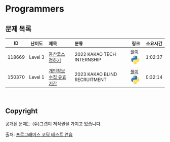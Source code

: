 # Programmers


## 문제 목록

| ID | 난이도 | 제목 | 분류 | 링크 | 소요시간 |
| -- | ---- | :-- | :-- | --- | ------ |
| 118669 | Level&nbsp;3 | [등산코스 정하기](https://school.programmers.co.kr/learn/courses/30/lessons/118669) | 2022 KAKAO TECH INTERNSHIP | [풀이](/Programmers/118669/README.md) [![python3](/assets/languages_icons/python.svg)](/Programmers/118669/solution.py) | 1:02:37 |
| 150370 | Level&nbsp;1 | [개인정보 수집 유효기간](https://school.programmers.co.kr/learn/courses/30/lessons/150370) | 2023 KAKAO BLIND RECRUITMENT | [풀이](/Programmers/150370/README.md) [![python3](/assets/languages_icons/python.svg)](/Programmers/150370/solution.py) | 0:32:14 |

<br/>

## Copyright

공개된 문제는 (주)그렙이 저작권을 가지고 있습니다.

출처: [프로그래머스 코딩 테스트 연습](https://programmers.co.kr/learn/challenges)

